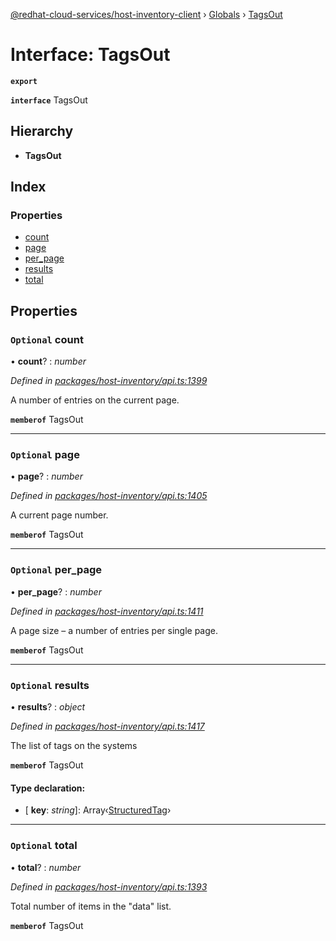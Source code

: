 [@redhat-cloud-services/host-inventory-client](../README.md) › [Globals](../globals.md) › [TagsOut](tagsout.md)

# Interface: TagsOut

**`export`** 

**`interface`** TagsOut

## Hierarchy

* **TagsOut**

## Index

### Properties

* [count](tagsout.md#optional-count)
* [page](tagsout.md#optional-page)
* [per_page](tagsout.md#optional-per_page)
* [results](tagsout.md#optional-results)
* [total](tagsout.md#optional-total)

## Properties

### `Optional` count

• **count**? : *number*

*Defined in [packages/host-inventory/api.ts:1399](https://github.com/RedHatInsights/javascript-clients/blob/master/packages/host-inventory/api.ts#L1399)*

A number of entries on the current page.

**`memberof`** TagsOut

___

### `Optional` page

• **page**? : *number*

*Defined in [packages/host-inventory/api.ts:1405](https://github.com/RedHatInsights/javascript-clients/blob/master/packages/host-inventory/api.ts#L1405)*

A current page number.

**`memberof`** TagsOut

___

### `Optional` per_page

• **per_page**? : *number*

*Defined in [packages/host-inventory/api.ts:1411](https://github.com/RedHatInsights/javascript-clients/blob/master/packages/host-inventory/api.ts#L1411)*

A page size – a number of entries per single page.

**`memberof`** TagsOut

___

### `Optional` results

• **results**? : *object*

*Defined in [packages/host-inventory/api.ts:1417](https://github.com/RedHatInsights/javascript-clients/blob/master/packages/host-inventory/api.ts#L1417)*

The list of tags on the systems

**`memberof`** TagsOut

#### Type declaration:

* \[ **key**: *string*\]: Array‹[StructuredTag](structuredtag.md)›

___

### `Optional` total

• **total**? : *number*

*Defined in [packages/host-inventory/api.ts:1393](https://github.com/RedHatInsights/javascript-clients/blob/master/packages/host-inventory/api.ts#L1393)*

Total number of items in the \"data\" list.

**`memberof`** TagsOut
